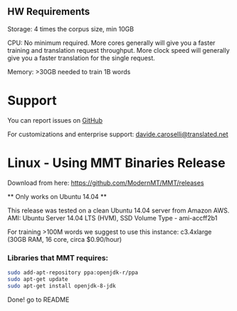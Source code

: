 ## HW Requirements

Storage: 4 times the corpus size, min 10GB 

CPU: No minimum required. 
  More cores generally will give you a faster training and translation request throughput. 
  More clock speed will generally give you a faster translation for the single request.

Memory: >30GB needed to train 1B words

# Support

You can report issues on [GitHub](https://github.com/ModernMT/MMT/issues)

For customizations and enterprise support: davide.caroselli@translated.net

# Linux - Using MMT Binaries Release

Download from here: https://github.com/ModernMT/MMT/releases

** Only works on Ubuntu 14.04 **

This release was tested on a clean Ubuntu 14.04 server from Amazon AWS.
AMI: Ubuntu Server 14.04 LTS (HVM), SSD Volume Type -  ami-accff2b1

For training >100M words we suggest to use this instance: 
c3.4xlarge (30GB RAM, 16 core, circa $0.90/hour)

### Libraries that MMT requires:

```bash
sudo add-apt-repository ppa:openjdk-r/ppa
sudo apt-get update
sudo apt-get install openjdk-8-jdk
```

Done! go to README 
